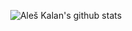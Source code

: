 <p align="center">
  <img src="https://github-readme-stats.vercel.app/api?username=SloRunner&show_icons=true&theme=radical&count_private=true" alt="Aleš Kalan's github stats">
</p>
